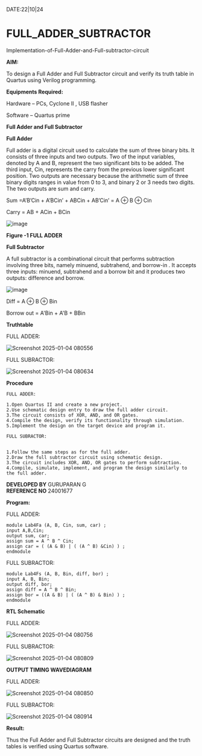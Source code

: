 DATE:22|10|24

# FULL_ADDER_SUBTRACTOR

Implementation-of-Full-Adder-and-Full-subtractor-circuit

**AIM:**

To design a Full Adder and Full Subtractor circuit and verify its truth table in Quartus using Verilog programming.

**Equipments Required:**

Hardware – PCs, Cyclone II , USB flasher

Software – Quartus prime

**Full Adder and Full Subtractor**

**Full Adder**

Full adder is a digital circuit used to calculate the sum of three binary bits. It consists of three inputs and two outputs. Two of the input variables, denoted by A and B, represent the two significant bits to be added. The third input, Cin, represents the carry from the previous lower significant position. Two outputs are necessary because the arithmetic sum of three binary digits ranges in value from 0 to 3, and binary 2 or 3 needs two digits. The two outputs are sum and carry.

Sum =A’B’Cin + A’BCin’ + ABCin + AB’Cin’ = A ⊕ B ⊕ Cin 

Carry = AB + ACin + BCin

![image](https://github.com/naavaneetha/FULL_ADDER_SUBTRACTOR/assets/154305477/0f30ba51-5ffb-4198-845f-18e054f675e7)

**Figure -1 FULL ADDER**

**Full Subtractor**

A full subtractor is a combinational circuit that performs subtraction involving three bits, namely minuend, subtrahend, and borrow-in . It accepts three inputs: minuend, subtrahend and a borrow bit and it produces two outputs: difference and borrow.

![image](https://github.com/naavaneetha/FULL_ADDER_SUBTRACTOR/assets/154305477/02b24f51-ab51-4304-9ad6-7b81ffc1ead5)

Diff = A ⊕ B ⊕ Bin 

Borrow out = A'Bin + A'B + BBin

**Truthtable**

FULL ADDER:

![Screenshot 2025-01-04 080556](https://github.com/user-attachments/assets/8dff87a8-81e2-4438-a9fd-4600bc9cc9b7)


FULL SUBRACTOR:

![Screenshot 2025-01-04 080634](https://github.com/user-attachments/assets/6bd06480-f279-4a82-9404-116367ba5cb6)






**Procedure**
~~~
FULL ADDER:

1.Open Quartus II and create a new project.
2.Use schematic design entry to draw the full adder circuit. 
3.The circuit consists of XOR, AND, and OR gates. 
4.Compile the design, verify its functionality through simulation. 
5.Implement the design on the target device and program it.

FULL SUBRACTOR:


1.Follow the same steps as for the full adder. 
2.Draw the full subtractor circuit using schematic design. 
3.The circuit includes XOR, AND, OR gates to perform subtraction. 
4.Compile, simulate, implement, and program the design similarly to the full adder.
~~~


**DEVELOPED BY**  GURUPARAN G  
**REFERENCE NO**  24001677


**Program:**


FULL ADDER:
~~~
module Lab4Fa (A, B, Cin, sum, car) ;
input A,B,Cin;
output sum, car;
assign sum = A ^ B ^ Cin;
assign car = ( (A & B) | ( (A ^ B) &Cin) ) ;
endmodule
~~~

FULL SUBRACTOR:
~~~
module Lab4Fs (A, B, Bin, diff, bor) ;
input A, B, Bin;
output diff, bor;
assign diff = A ^ B ^ Bin;
assign bor = ((A & B) | ( (A ^ B) & Bin) ) ;
endmodule
~~~


**RTL Schematic**

FULL ADDER:

![Screenshot 2025-01-04 080756](https://github.com/user-attachments/assets/f6d787e9-0b6c-459c-9d03-f537372fd38b)

FULL SUBRACTOR:

![Screenshot 2025-01-04 080809](https://github.com/user-attachments/assets/9b8733ae-e4eb-4e98-9852-5ddb8204f944)

**OUTPUT TIMING WAVEDIAGRAM**

FULL ADDER:


![Screenshot 2025-01-04 080850](https://github.com/user-attachments/assets/7127961c-2ac3-4b8f-afac-3f24d92c3003)



FULL SUBRACTOR:



![Screenshot 2025-01-04 080914](https://github.com/user-attachments/assets/dcb4c6f1-6cd6-4daf-827b-2e4ee6974e63)


**Result:**

Thus the Full Adder and Full Subtractor circuits are designed and the truth tables is verified using Quartus software.



